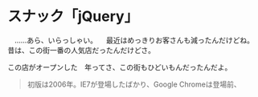 # スナック「jQuery」

　……あら、いらっしゃい。
　最近はめっきりお客さんも減ったんだけどね。昔は、この街一番の人気店だったんだけどさ。

この店がオープンした　年ってさ、この街もひどいもんだったんだよ。

>  初版は2006年。IE7が登場したばかり、Google Chromeは登場前、
<!--stackedit_data:
eyJoaXN0b3J5IjpbMTEwMzIzNjQ3Miw0OTU2NzAzNTUsLTEwND
A1NjY1NzddfQ==
-->
